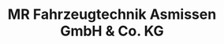 ---
title: "MR Fahrzeugtechnik Asmissen GmbH & Co. KG"
url: /extertal/mr-fahrzeugtechnik-asmissen-gmbh-und-co-kg/
shop: Autowerkstatt
---